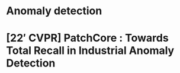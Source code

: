 # **Anomaly detection**

# **[22′ CVPR] PatchCore : Towards Total Recall in Industrial Anomaly Detection**

